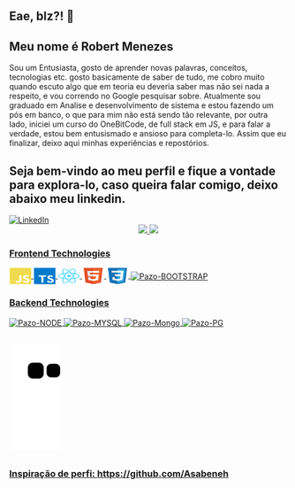## Eae, blz?! 🤟

## Meu nome é Robert Menezes

Sou um Entusiasta, gosto de aprender novas palavras, conceitos, tecnologias etc. gosto basicamente de saber de tudo, me cobro muito quando escuto algo que em teoria eu deveria saber mas não sei nada a respeito, e vou correndo no Google pesquisar sobre. Atualmente sou graduado em Analise e desenvolvimento de sistema e estou fazendo um pós em banco, o que para mim não está sendo tão relevante, por outra lado, iniciei um curso do OneBitCode, de full stack em JS, e para falar a verdade, estou bem entusismado e ansioso para completa-lo. Assim que eu finalizar, deixo aqui minhas experiências e repostórios.

## Seja bem-vindo ao meu perfil e fique a vontade para explora-lo, caso queira falar comigo, deixo abaixo meu linkedin.

<div>
<a href="https://www.linkedin.com/in/robertmenezesti" target="_blank"><img src="https://cdn.jsdelivr.net/gh/devicons/devicon/icons/linkedin/linkedin-original-wordmark.svg" alt='LinkedIn' width="8%"></a>
</div>

<div align="center">
  <a href="https://github.com/robertmenezesdev">
  <img height="165em" src="https://github-readme-stats.vercel.app/api?username=robertmenezesdev&show_icons=true&theme=dracula&include_all_commits=true&count_private=true"/>
  <img height="165em" src="https://github-readme-stats.vercel.app/api/top-langs/?username=robertmenezesdev&layout=compact&langs_count=7&theme=dracula"/>
</div>
  
### Frontend Technologies

<div>
  <img align="center" alt="Pazo-Js" height="30" width="40" src="https://raw.githubusercontent.com/devicons/devicon/master/icons/javascript/javascript-plain.svg">
  <img align="center" alt="Pazo-Ts" height="30" width="40" src="https://raw.githubusercontent.com/devicons/devicon/master/icons/typescript/typescript-plain.svg">
  
  <img align="center" alt="Pazo-React" height="30" width="40" src="https://raw.githubusercontent.com/devicons/devicon/master/icons/react/react-original.svg">
  <img align="center" alt="Pazo-HTML" height="30" width="40" src="https://raw.githubusercontent.com/devicons/devicon/master/icons/html5/html5-original.svg">
  <img align="center" alt="Pazo-CSS" height="30" width="40" src="https://raw.githubusercontent.com/devicons/devicon/master/icons/css3/css3-original.svg">
  <img align="center" alt="Pazo-BOOTSTRAP" height="30" width="40" src="https://cdn.jsdelivr.net/gh/devicons/devicon/icons/bootstrap/bootstrap-original.svg"/>
  
</div>
  
  ### Backend Technologies
  
 <div>
  <img align="center" alt="Pazo-NODE" height="30" width="40" src="https://cdn.jsdelivr.net/gh/devicons/devicon/icons/nodejs/nodejs-original.svg"/>
  <img align="center" alt="Pazo-MYSQL" height="30" width="40" src="https://cdn.jsdelivr.net/gh/devicons/devicon/icons/mysql/mysql-original.svg" />
  <img align="center" alt="Pazo-Mongo" height="30" width="40" src="https://cdn.jsdelivr.net/gh/devicons/devicon/icons/mongodb/mongodb-original.svg"/>
  <img align="center" alt="Pazo-PG" height="30" width="40" src="https://cdn.jsdelivr.net/gh/devicons/devicon/icons/postgresql/postgresql-original.svg"/>
 </div>
  
  ##

  ![Snake animation](https://github.com/rafaballerini/rafaballerini/blob/output/github-contribution-grid-snake.svg)
 
</div>

## 

### Inspiração de perfi: https://github.com/Asabeneh
